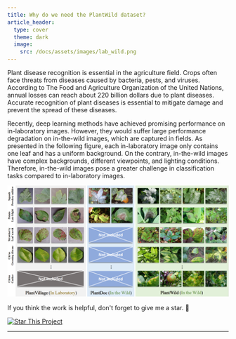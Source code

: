 ```yaml
---
title: Why do we need the PlantWild dataset?
article_header:
  type: cover
  theme: dark
  image:
    src: /docs/assets/images/lab_wild.png
---
```


Plant disease recognition is essential in the agriculture field. Crops often face threats from diseases caused by bacteria, pests, and viruses. According to The Food and Agriculture Organization of the United Nations, annual losses can reach about 220 billion dollars due to plant diseases. Accurate recognition of plant diseases is essential to mitigate damage and prevent the spread of these diseases.


Recently, deep learning methods have achieved promising performance on in-laboratory images. However, they would suffer large performance degradation on in-the-wild images, which are captured in fields. As presented in the following figure, each in-laboratory image only contains one leaf and has a uniform background. On the contrary, in-the-wild images have complex backgrounds, different viewpoints, and lighting conditions. Therefore, in-the-wild images pose a greater challenge in classification tasks compared to in-laboratory images.
<div align="center">
  <img width=900 src="plantwild.jpg"/>
</div>






If you think the work is helpful, don't forget to give me a star. :star2:

[![Star This Project](https://img.shields.io/github/stars/tqwei05/MVPDR.svg?label=Stars&style=social)](https://github.com/tqwei05/MVPDR/)

---
